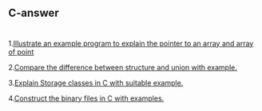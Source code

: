 ## C-answer

#
1.[Illustrate an example program to explain the pointer to an array and array of point](https://github.com/BalaPriyanB/C-answer/blob/main/Illustrate%20an%20example%20program%20to%20explain%20the%20pointer%20to%20an%20array%20and%20array%20of%20%20pointer.md)

2.[Compare the difference between structure and union with example.](https://github.com/BalaPriyan/C-Answer/blob/main/Compare%20the%20difference%20between%20structure%20and%20union%20with%20example.md)


3.[Explain Storage classes in C with suitable example.](https://github.com/BalaPriyan/C-Answer/blob/main/Explain%20Storage%20classes%20in%20C%20with%20suitable%20example.md)

4.[Construct the binary files in C with examples.](https://github.com/BalaPriyan/C-Answer/blob/main/Construct%20the%20binary%20files%20in%20C%20with%20examples.md)
